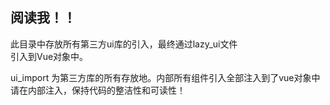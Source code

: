  ## 阅读我！！
 
 此目录中存放所有第三方ui库的引入，最终通过lazy_ui文件  
 引入到Vue对象中。  
 
 ui_import 为第三方库的所有存放地。内部所有组件引入全部注入到了vue对象中
 请在内部注入，保持代码的整洁性和可读性！
